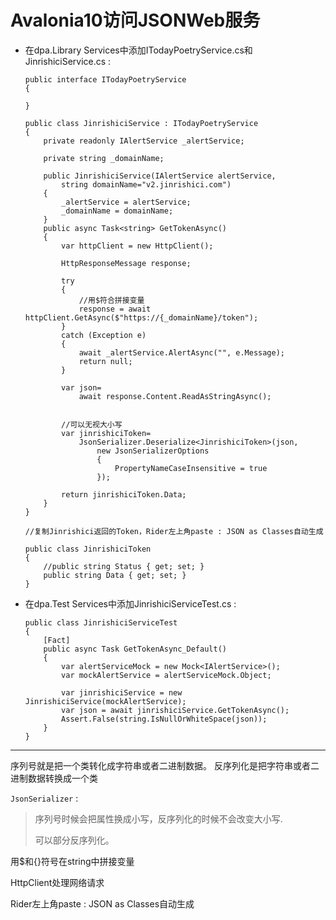 # Avalonia10访问JSONWeb服务

- 在dpa.Library
  Services中添加ITodayPoetryService.cs和JinrishiciService.cs :

      public interface ITodayPoetryService
      {

      }  

      public class JinrishiciService : ITodayPoetryService
      {
          private readonly IAlertService _alertService;

          private string _domainName;

          public JinrishiciService(IAlertService alertService,
              string domainName="v2.jinrishici.com")
          {
              _alertService = alertService;
              _domainName = domainName;
          }
          public async Task<string> GetTokenAsync()
          {
              var httpClient = new HttpClient();

              HttpResponseMessage response;

              try
              {   
                  //用$符合拼接变量
                  response = await httpClient.GetAsync($"https://{_domainName}/token");
              }
              catch (Exception e)
              {
                  await _alertService.AlertAsync("", e.Message);
                  return null;
              }

              var json= 
                  await response.Content.ReadAsStringAsync();


              //可以无视大小写
              var jinrishiciToken=
                  JsonSerializer.Deserialize<JinrishiciToken>(json,
                      new JsonSerializerOptions
                      {
                          PropertyNameCaseInsensitive = true
                      });

              return jinrishiciToken.Data;
          }
      }

      //复制Jinrishici返回的Token，Rider左上角paste : JSON as Classes自动生成

      public class JinrishiciToken
      {
          //public string Status { get; set; }
          public string Data { get; set; }
      }

- 在dpa.Test Services中添加JinrishiciServiceTest.cs :

      public class JinrishiciServiceTest
      {
          [Fact]
          public async Task GetTokenAsync_Default()
          {
              var alertServiceMock = new Mock<IAlertService>();
              var mockAlertService = alertServiceMock.Object;

              var jinrishiciService = new JinrishiciService(mockAlertService);
              var json = await jinrishiciService.GetTokenAsync();
              Assert.False(string.IsNullOrWhiteSpace(json));
          }
      }

------------------------------------------------------------------------

序列号就是把一个类转化成字符串或者二进制数据。
反序列化是把字符串或者二进制数据转换成一个类

`JsonSerializer` :

> 序列号时候会把属性换成小写，反序列化的时候不会改变大小写.
>
> 可以部分反序列化。

用\$和{}符号在string中拼接变量

HttpClient处理网络请求

Rider左上角paste : JSON as Classes自动生成
